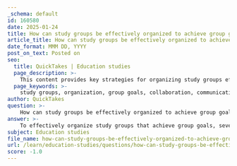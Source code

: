 ```yaml
---
_schema: default
id: 160580
date: 2025-01-24
title: How can study groups be effectively organized to achieve group goals?
article_title: How can study groups be effectively organized to achieve group goals?
date_format: MMM DD, YYYY
post_on_text: Posted on
seo:
  title: QuickTakes | Education studies
  page_description: >-
    This content provides key strategies for organizing study groups effectively, focusing on selecting members, setting clear goals, facilitating communication, and utilizing technology to enhance collaboration and learning outcomes.
  page_keywords: >-
    study groups, organization, group goals, collaboration, communication, setting objectives, routine meetings, emotional support, technology utilization, active learning
author: QuickTakes
question: >-
    How can study groups be effectively organized to achieve group goals?
answer: >-
    To effectively organize study groups that achieve group goals, several key strategies should be implemented:\n\n1. **Choose the Right Members**: Select group members who share similar learning goals and are committed to active participation. A group size of 3-5 members is often ideal, as it allows for effective collaboration while ensuring that everyone has a chance to contribute.\n\n2. **Set Clear Objectives**: Clearly define the specific goals of the study group. This could include improving exam scores, mastering particular topics, or completing assignments. Having well-defined objectives helps keep the group focused and motivated.\n\n3. **Establish a Routine**: Develop a rhythm and routine that is comfortable for all participants. Regularly scheduled meetings can help maintain momentum and ensure that everyone is prepared for each session.\n\n4. **Facilitate Communication**: Encourage open communication among group members. Regular check-ins and updates can help ensure that everyone is on track and can address any issues that arise. Utilizing collaborative tools like Google Docs or Notion can enhance communication and organization.\n\n5. **Encourage Collaboration**: Promote a collaborative environment where members work together on all parts of the study material rather than dividing tasks. This approach fosters a deeper understanding of the material and enhances learning outcomes.\n\n6. **Structure Study Sessions**: Plan how to approach each study session to maximize retention and understanding. This can include setting specific goals for each session, using active learning techniques, and incorporating breaks to maintain focus.\n\n7. **Provide Emotional Support**: Recognize the importance of emotional support within the group. Study groups can offer a sense of community and help alleviate the stress associated with academic challenges. Building connections with peers can lead to lasting friendships and professional relationships.\n\n8. **Develop Skills**: Engage in activities that promote critical thinking and communication skills. These skills are essential not only for academic success but also for future professional endeavors.\n\n9. **Utilize Technology**: Leverage online platforms that offer features like screen sharing, chat, and breakout rooms for smaller discussions. This can help recreate the feel of an in-person study session and make collaboration easier.\n\nBy implementing these strategies, study groups can be organized effectively to achieve their goals, enhance understanding, and improve academic performance.
subject: Education studies
file_name: how-can-study-groups-be-effectively-organized-to-achieve-group-goals.md
url: /learn/education-studies/questions/how-can-study-groups-be-effectively-organized-to-achieve-group-goals
score: -1.0
---
```


&nbsp;